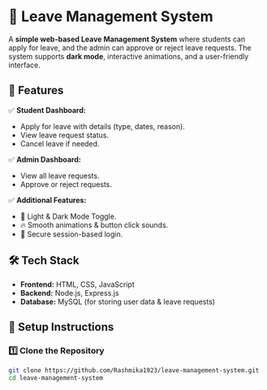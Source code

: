 # 🏫 Leave Management System  

A **simple web-based Leave Management System** where students can apply for leave, and the admin can approve or reject leave requests. The system supports **dark mode**, interactive animations, and a user-friendly interface.  

## 🌟 Features  

✅ **Student Dashboard:**  
- Apply for leave with details (type, dates, reason).  
- View leave request status.  
- Cancel leave if needed.  

✅ **Admin Dashboard:**  
- View all leave requests.  
- Approve or reject requests.  

✅ **Additional Features:**  
- 🎨 Light & Dark Mode Toggle.  
- 🔥 Smooth animations & button click sounds.  
- 🔐 Secure session-based login.  

## 🛠️ Tech Stack  

- **Frontend:** HTML, CSS, JavaScript  
- **Backend:** Node.js, Express.js  
- **Database:** MySQL (for storing user data & leave requests)  

## 🚀 Setup Instructions  

### **1️⃣ Clone the Repository**  
```bash
git clone https://github.com/Rashmika1923/leave-management-system.git
cd leave-management-system
